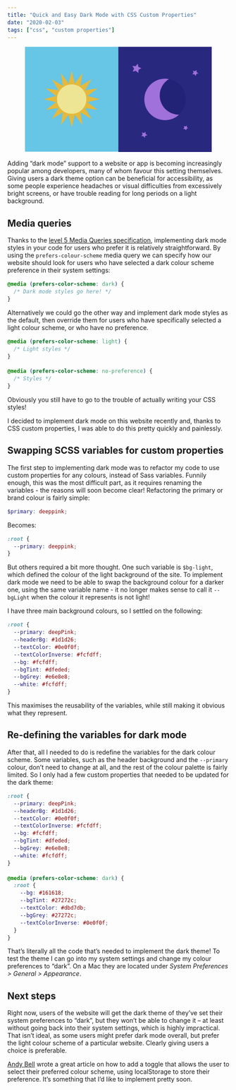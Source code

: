 ```yaml
---
title: "Quick and Easy Dark Mode with CSS Custom Properties"
date: "2020-02-03"
tags: ["css", "custom properties"]
---
```


<figure>
  <img src="quick-and-easy-dark-mode-with-css-custom-properties.svg" alt="Sun and moon illustration">
</figure>

Adding “dark mode” support to a website or app is becoming increasingly popular among developers, many of whom favour this setting themselves. Giving users a dark theme option can be beneficial for accessibility, as some people experience headaches or visual difficulties from excessively bright screens, or have trouble reading for long periods on a light background.

## Media queries

Thanks to the [level 5 Media Queries specification](https://drafts.csswg.org/mediaqueries-5/), implementing dark mode styles in your code for users who prefer it is relatively straightforward. By using the `prefers-colour-scheme` media query we can specify how our website should look for users who have selected a dark colour scheme preference in their system settings:

```css
@media (prefers-color-scheme: dark) {
  /* Dark mode styles go here! */
}
```

Alternatively we could go the other way and implement dark mode styles as the default, then override them for users who have specifically selected a light colour scheme, or who have no preference.

```css
@media (prefers-color-scheme: light) {
  /* Light styles */
}

@media (prefers-color-scheme: no-preference) {
  /* Styles */
}
```

Obviously you still have to go to the trouble of actually writing your CSS styles!

I decided to implement dark mode on this website recently and, thanks to CSS custom properties, I was able to do this pretty quickly and painlessly.

## Swapping SCSS variables for custom properties

The first step to implementing dark mode was to refactor my code to use custom properties for any colours, instead of Sass variables. Funnily enough, this was the most difficult part, as it requires renaming the variables - the reasons will soon become clear! Refactoring the primary or brand colour is fairly simple:

```scss
$primary: deeppink;
```

Becomes:

```css
:root {
  --primary: deeppink;
}
```

But others required a bit more thought. One such variable is `$bg-light`, which defined the colour of the light background of the site. To implement dark mode we need to be able to swap the background colour for a darker one, using the same variable name - it no longer makes sense to call it `--bgLight` when the colour it represents is not light!

I have three main background colours, so I settled on the following:

```css
:root {
  --primary: deepPink;
  --headerBg: #1d1d26;
  --textColor: #0e0f0f;
  --textColorInverse: #fcfdff;
  --bg: #fcfdff;
  --bgTint: #dfeded;
  --bgGrey: #e6e8e8;
  --white: #fcfdff;
}
```

This maximises the reusability of the variables, while still making it obvious what they represent.

## Re-defining the variables for dark mode

After that, all I needed to do is redefine the variables for the dark colour scheme. Some variables, such as the header background and the `--primary` colour, don’t need to change at all, and the rest of the colour palette is fairly limited. So I only had a few custom properties that needed to be updated for the dark theme:

```css
:root {
  --primary: deepPink;
  --headerBg: #1d1d26;
  --textColor: #0e0f0f;
  --textColorInverse: #fcfdff;
  --bg: #fcfdff;
  --bgTint: #dfeded;
  --bgGrey: #e6e8e8;
  --white: #fcfdff;
}

@media (prefers-color-scheme: dark) {
  :root {
    --bg: #161618;
    --bgTint: #27272c;
    --textColor: #dbd7db;
    --bgGrey: #27272c;
    --textColorInverse: #0e0f0f;
  }
}
```

That’s literally all the code that’s needed to implement the dark theme! To test the theme I can go into my system settings and change my colour preferences to “dark”. On a Mac they are located under _System Preferences > General > Appearance_.

## Next steps

Right now, users of the website will get the dark theme of they’ve set their system preferences to “dark”, but they won’t be able to change it – at least without going back into their system settings, which is highly impractical. That isn’t ideal, as some users might prefer dark mode overall, but prefer the light colour scheme of a particular website. Clearly giving users a choice is preferable.

[Andy Bell](https://hankchizljaw.com/wrote/create-a-user-controlled-dark-or-light-mode/) wrote a great article on how to add a toggle that allows the user to select their preferred colour scheme, using localStorage to store their preference. It’s something that I’d like to implement pretty soon.
